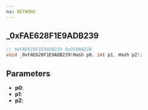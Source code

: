 ```yaml
---
ns: NETWORK
---
```

## _0xFAE628F1E9ADB239

```c
// 0xFAE628F1E9ADB239 0xD59A822B
void _0xFAE628F1E9ADB239(Hash p0, int p1, Hash p2);
```


## Parameters
* **p0**: 
* **p1**: 
* **p2**: 

